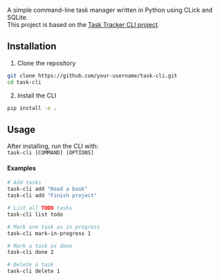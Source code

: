 
A simple command-line task manager written in Python using CLick and SQLite.<br />
This project is based on the [Task Tracker CLI project](https://roadmap.sh/projects/task-tracker).

## Installation
1. Clone the repository
```bash
git clone https://github.com/your-username/task-cli.git
cd task-cli
```
2. Install the CLI
```bash
pip install -e .
```

## Usage
After installing, run the CLI with:<br />
`task-cli [COMMAND] [OPTIONS]`

#### Examples
```bash
# Add tasks
task-cli add "Read a book"
task-cli add "Finish project"

# List all TODO tasks
task-cli list todo

# Mark one task as in progress
task-cli mark-in-progress 1

# Mark a task as done
task-cli done 2

# Delete a task
task-cli delete 1
```
